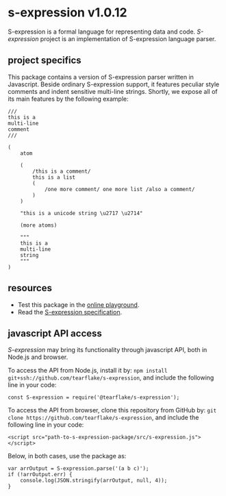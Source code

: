 # s-expression v1.0.12

S-expression is a formal language for representing data and code. *S-expression* project is an implementation of S-expression language parser.

## project specifics

This package contains a version of S-expression parser written in Javascript. Beside ordinary S-expression support, it features peculiar style comments and indent sensitive multi-line strings. Shortly, we expose all of its main features by the following example:

```
///
this is a
multi-line
comment
///

(
    atom
    
    (
        /this is a comment/
        this is a list
        (
            /one more comment/ one more list /also a comment/
        )
    )
    
    "this is a unicode string \u2717 \u2714"
    
    (more atoms)
    
    """
    this is a
    multi-line
    string
    """
)
```

## resources

- Test this package in the [online playground](https://tearflake.github.io/s-expression/playground/).
- Read the [S-expression specification](https://tearflake.github.io/s-expression/docs/s-expression).

## javascript API access

*S-expression* may bring its functionality through javascript API, both in Node.js and browser.

To access the API from Node.js, install it by: `npm install git+ssh://github.com/tearflake/s-expression`, and include the following line in your code:

```
const S-expression = require('@tearflake/s-expression');
```

To access the API from browser, clone this repository from GitHub by: `git clone https://github.com/tearflake/s-expression`, and include the following line in your code:

```
<script src="path-to-s-expression-package/src/s-expression.js"></script>
```

Below, in both cases, use the package as:

```
var arrOutput = S-expression.parse('(a b c)');
if (!arrOutput.err) {
    console.log(JSON.stringify(arrOutput, null, 4));
}
```
